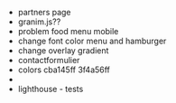 * partners page
* granim.js??
* problem food menu mobile
* change font color menu and hamburger
* change overlay gradient
* contactformulier
* colors    cba145ff
            3f4a56ff
*
* lighthouse - tests
